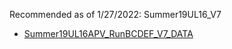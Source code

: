 Recommended as of 1/27/2022: Summer19UL16_V7 
* [Summer19UL16APV_RunBCDEF_V7_DATA](https://github.com/cms-jet/JECDatabase/tree/master/textFiles/Summer19UL16APV_RunBCDEF_V7_DATA)
